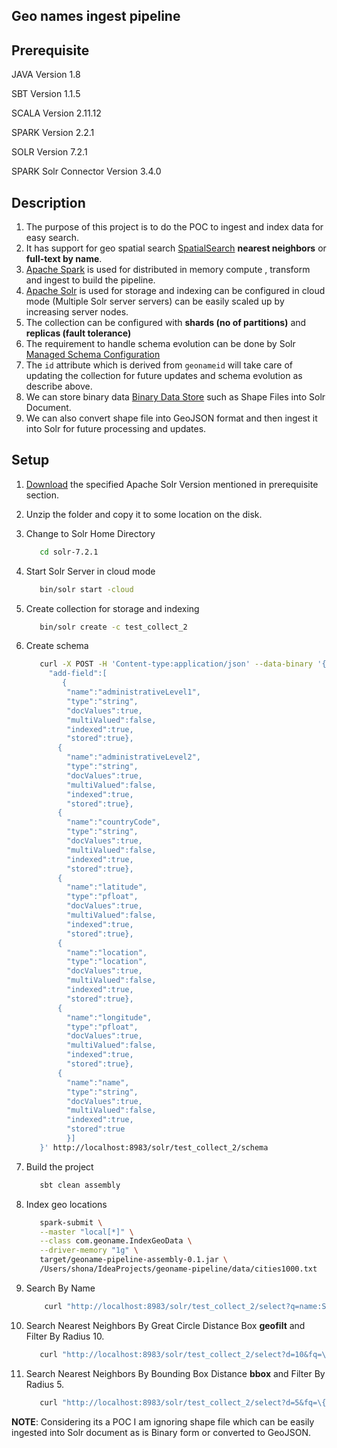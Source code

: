## Geo names ingest pipeline


## Prerequisite
JAVA Version 1.8

SBT Version 1.1.5

SCALA Version 2.11.12

SPARK Version 2.2.1

SOLR Version 7.2.1

SPARK Solr Connector Version 3.4.0

## Description
1. The purpose of this project is to do the POC to ingest and index data for easy search.
2. It has support for geo spatial search [SpatialSearch] **nearest neighbors** or **full-text by name**.
3. [Apache Spark] is used for distributed in memory compute , transform and ingest to build the pipeline.
4. [Apache Solr] is used for storage and indexing can be configured in cloud mode (Multiple Solr server servers) can be easily scaled up by increasing server nodes.
5. The collection can be configured with **shards (no of partitions)** and **replicas (fault tolerance)**
6. The requirement to handle schema evolution can be done by Solr [Managed Schema Configuration]
7. The `id` attribute which is derived from `geonameid` will take care of updating the collection for future updates and schema evolution as describe above.
8. We can store binary data [Binary Data Store] such as Shape Files into Solr Document.
9. We can also convert shape file into GeoJSON format and then ingest it into Solr for future processing and updates.


## Setup
1. [Download](http://archive.apache.org/dist/lucene/solr/7.2.1/) the specified Apache Solr Version mentioned in prerequisite section.
2. Unzip the folder and copy it to some location on the disk.
3. Change to Solr Home Directory
    ```bash
       cd solr-7.2.1 
    ```
4. Start Solr Server in cloud mode
    ```bash
       bin/solr start -cloud
    ```
5. Create collection for storage and indexing
    ```bash
       bin/solr create -c test_collect_2
    ```
6. Create schema
    ```bash
       curl -X POST -H 'Content-type:application/json' --data-binary '{
         "add-field":[
            {
             "name":"administrativeLevel1",
             "type":"string",
             "docValues":true,
             "multiValued":false,
             "indexed":true,
             "stored":true},
           {
             "name":"administrativeLevel2",
             "type":"string",
             "docValues":true,
             "multiValued":false,
             "indexed":true,
             "stored":true},
           {
             "name":"countryCode",
             "type":"string",
             "docValues":true,
             "multiValued":false,
             "indexed":true,
             "stored":true},
           {
             "name":"latitude",
             "type":"pfloat",
             "docValues":true,
             "multiValued":false,
             "indexed":true,
             "stored":true},
           {
             "name":"location",
             "type":"location",
             "docValues":true,
             "multiValued":false,
             "indexed":true,
             "stored":true},
           {
             "name":"longitude",
             "type":"pfloat",
             "docValues":true,
             "multiValued":false,
             "indexed":true,
             "stored":true},
           {
             "name":"name",
             "type":"string",
             "docValues":true,
             "multiValued":false,
             "indexed":true,
             "stored":true
             }]
       }' http://localhost:8983/solr/test_collect_2/schema
    ```

7. Build the project
    ```bash
       sbt clean assembly
    ```
8. Index geo locations
    ```bash
       spark-submit \
       --master "local[*]" \
       --class com.geoname.IndexGeoData \
       --driver-memory "1g" \
       target/geoname-pipeline-assembly-0.1.jar \
       /Users/shona/IdeaProjects/geoname-pipeline/data/cities1000.txt
    ```
9. Search By Name
   ```bash
       curl "http://localhost:8983/solr/test_collect_2/select?q=name:Saint-*"
   ```
10. Search Nearest Neighbors By Great Circle Distance Box **geofilt** and Filter By Radius 10.
    ```bash
       curl "http://localhost:8983/solr/test_collect_2/select?d=10&fq=\{!geofilt%20sfield=location\}&pt=47.10247,5.26556&q=*:*&sfield=location"
     ```
12. Search Nearest Neighbors By Bounding Box Distance **bbox** and Filter By Radius 5.
    ```bash
       curl "http://localhost:8983/solr/test_collect_2/select?d=5&fq=\{\!bbox%20sfield=location\}&pt=47.10247,5.26556&q=*:*&sfield=location"
     ```

**NOTE**: Considering its a POC I am ignoring shape file which can be easily ingested into Solr document as is Binary form or converted to GeoJSON.


[Apache Spark]: https://spark.apache.org/
[Apache Solr]: http://lucene.apache.org/solr/
[Managed Schema Configuration]:https://lucene.apache.org/solr/guide/7_2/schema-factory-definition-in-solrconfig.html#solr-uses-managed-schema-by-default
[SpatialSearch]: https://lucene.apache.org/solr/guide/7_2/spatial-search.html#SpatialSearch-RPT
[Binary Data Store]: https://lucene.apache.org/solr/guide/6_6/field-types-included-with-solr.html
